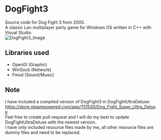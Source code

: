 # DogFight3
Source code for Dog Fight 3 from 2005.  
A classic Lan multiplayer party game for Windows OS written in C++ with Visual Studio.  
![DogFight3_Image](http://logicwork.net/images/github/windows_df32.jpg)

## Libraries used
* OpenGl  (Graphic)  
* WinSock (Network)  
* Fmod    (Sound/Music)  

## Note
I have included a compiled version of DogFight3 in DogFightUltraDeluxe:  
https://store.steampowered.com/app/751530/Dog_Fight_Super_Ultra_Deluxe  
Feel free to create pull-request and I will do my best to update DogFightUltraDeluxe with the newest version.  
I have only included resource files made by me, all other resource files are dummy files and need to be replaced.
